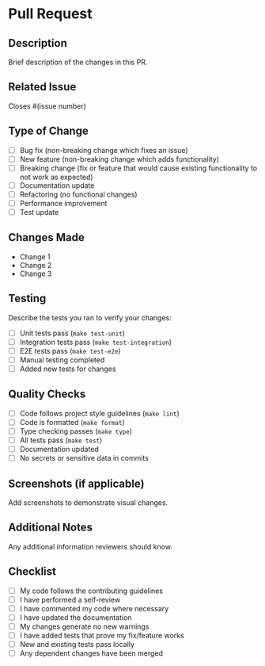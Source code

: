 # Pull Request

## Description
Brief description of the changes in this PR.

## Related Issue
Closes #(issue number)

## Type of Change
- [ ] Bug fix (non-breaking change which fixes an issue)
- [ ] New feature (non-breaking change which adds functionality)
- [ ] Breaking change (fix or feature that would cause existing functionality to not work as expected)
- [ ] Documentation update
- [ ] Refactoring (no functional changes)
- [ ] Performance improvement
- [ ] Test update

## Changes Made
- Change 1
- Change 2
- Change 3

## Testing
Describe the tests you ran to verify your changes:
- [ ] Unit tests pass (`make test-unit`)
- [ ] Integration tests pass (`make test-integration`)
- [ ] E2E tests pass (`make test-e2e`)
- [ ] Manual testing completed
- [ ] Added new tests for changes

## Quality Checks
- [ ] Code follows project style guidelines (`make lint`)
- [ ] Code is formatted (`make format`)
- [ ] Type checking passes (`make type`)
- [ ] All tests pass (`make test`)
- [ ] Documentation updated
- [ ] No secrets or sensitive data in commits

## Screenshots (if applicable)
Add screenshots to demonstrate visual changes.

## Additional Notes
Any additional information reviewers should know.

## Checklist
- [ ] My code follows the contributing guidelines
- [ ] I have performed a self-review
- [ ] I have commented my code where necessary
- [ ] I have updated the documentation
- [ ] My changes generate no new warnings
- [ ] I have added tests that prove my fix/feature works
- [ ] New and existing tests pass locally
- [ ] Any dependent changes have been merged
